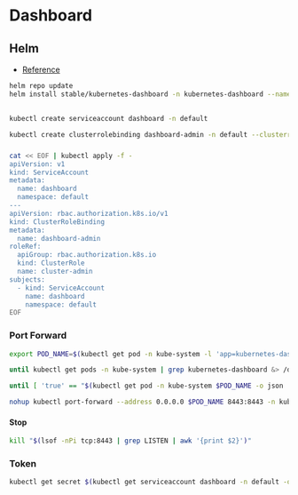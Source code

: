 # Dashboard

## Helm

- [Reference](https://github.com/helm/charts/tree/master/stable/kubernetes-dashboard)

```sh
helm repo update
helm install stable/kubernetes-dashboard -n kubernetes-dashboard --namespace kube-system
```

##

###

```sh
kubectl create serviceaccount dashboard -n default
```

```sh
kubectl create clusterrolebinding dashboard-admin -n default --clusterrole=cluster-admin --serviceaccount=default:dashboard
```

###

```sh
cat << EOF | kubectl apply -f -
apiVersion: v1
kind: ServiceAccount
metadata:
  name: dashboard
  namespace: default
---
apiVersion: rbac.authorization.k8s.io/v1
kind: ClusterRoleBinding
metadata:
  name: dashboard-admin
roleRef:
  apiGroup: rbac.authorization.k8s.io
  kind: ClusterRole
  name: cluster-admin
subjects:
  - kind: ServiceAccount
    name: dashboard
    namespace: default
EOF
```

### Port Forward

```sh
export POD_NAME=$(kubectl get pod -n kube-system -l 'app=kubernetes-dashboard,release=kubernetes-dashboard' -o jsonpath='{.items[0].metadata.name}')
```

```sh
until kubectl get pods -n kube-system | grep kubernetes-dashboard &> /dev/null; do sleep 1; done
```

```sh
until [ 'true' == "$(kubectl get pod -n kube-system $POD_NAME -o json | jq -r .status.containerStatuses[0].ready)" ]; do sleep 1; done
```

```sh
nohup kubectl port-forward --address 0.0.0.0 $POD_NAME 8443:8443 -n kube-system &> /dev/null &
```

#### Stop

```sh
kill "$(lsof -nPi tcp:8443 | grep LISTEN | awk '{print $2}')"
```

### Token

```sh
kubectl get secret $(kubectl get serviceaccount dashboard -n default -o jsonpath='{.secrets[0].name}') -n default -o jsonpath='{.data.token}' | base64 --decode; echo
```
